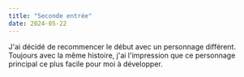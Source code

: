 ```yaml
---
title: "Seconde entrée"
date: 2024-05-22
---
```


J'ai décidé de recommencer le début avec un personnage différent. Toujours avec la même histoire, j'ai l'impression que ce personnage principal ce plus facile pour moi à développer.
